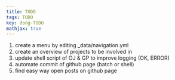 ```yaml
---
title: TODO
tags: TODO
key: dong-TODO
mathjax: true
---
```


1. create a menu by editing _data/navigation.yml
2. create an overview of projects to be involved in
3. update shell script of OJ & GP to improve logging (OK, ERROR)
4. automate commit of github page (batch or shell)
5. find easy way open posts on github page
